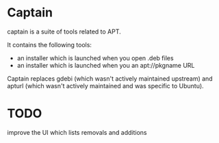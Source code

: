 # Captain

captain is a suite of tools related to APT.

It contains the following tools:

- an installer which is launched when you open .deb files
- an installer which is launched when you an apt://pkgname URL

Captain replaces gdebi (which wasn't actively maintained upstream) and apturl (which wasn't actively maintained and was specific to Ubuntu).


# TODO

improve the UI which lists removals and additions

